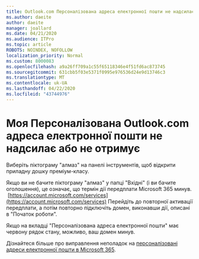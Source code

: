 ```yaml
---
title: Outlook.com Персоналізована адреса електронної пошти не надсилає або не отримує
ms.author: daeite
author: daeite
manager: joallard
ms.date: 04/21/2020
ms.audience: ITPro
ms.topic: article
ROBOTS: NOINDEX, NOFOLLOW
localization_priority: Normal
ms.custom: 8000083
ms.openlocfilehash: a9a26ff709a1c55f65118346e4f51fd6ac873745
ms.sourcegitcommit: 631cbb5f03e5371f0995e976536d24e9d13746c3
ms.translationtype: MT
ms.contentlocale: uk-UA
ms.lasthandoff: 04/22/2020
ms.locfileid: "43744976"
---
```

# <a name="my-personalized-outlookcom-email-address-isnt-sending-or-receiving"></a>Моя Персоналізована Outlook.com адреса електронної пошти не надсилає або не отримує

Виберіть піктограму "алмаз" на панелі інструментів, щоб відкрити приладну дошку преміум-класу.

Якщо ви не бачите піктограму "алмаз" у папці "Вхідні" (і ви бачите оголошення), це означає, що термін дії передплати Microsoft 365 минув.  [https://account.microsoft.com/services](https://account.microsoft.com/services) Перейдіть до повторної активації передплати, а потім повторно підключіть домен, виконавши дії, описані в "Початок роботи".

Якщо на вкладці "Персоналізована адреса електронної пошти" має червону рядок стану, можливо, ваш домен минув.

Дізнайтеся більше про виправлення неполадок на [персоналізовані адреси електронної пошти в Microsoft 365](https://support.office.com/article/75416a58-b225-4c02-8c07-8979403b427b?wt.mc_id=Office_Outlook_com_Alchemy).